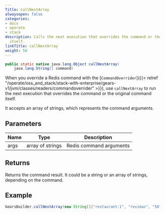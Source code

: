 ```yaml
---
Title: CallNextArray
alwaysopen: false
categories:
- docs
- operate
- stack
description: Calls the next execution that overrides the command or the original command
  itself.
linkTitle: callNextArray
weight: 50
---
```


```java
public static native java.lang.Object callNextArray(
    java.lang.String[] command)
```

When you override a Redis command with the [`CommandOverrider`]({{< relref "/operate/oss_and_stack/stack-with-enterprise/gears-v1/jvm/classes/readers/commandoverrider" >}}), use `callNextArray` to run the next execution that overrides the command or the original command itself.

It accepts an array of strings, which represents the command arguments.

## Parameters

| Name | Type | Description |
|------|------|-------------|
| args | array of strings | Redis command arguments |

## Returns

Returns the command result. It could be a string or an array of strings, depending on the command.

## Example

```java
GearsBuilder.callNextArray(new String[]{"restaurant:1", "reviews", "50"});
```